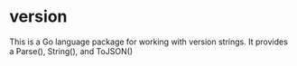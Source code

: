
# version

This is a Go language package for working with version strings.
It provides a Parse(), String(), and ToJSON()
